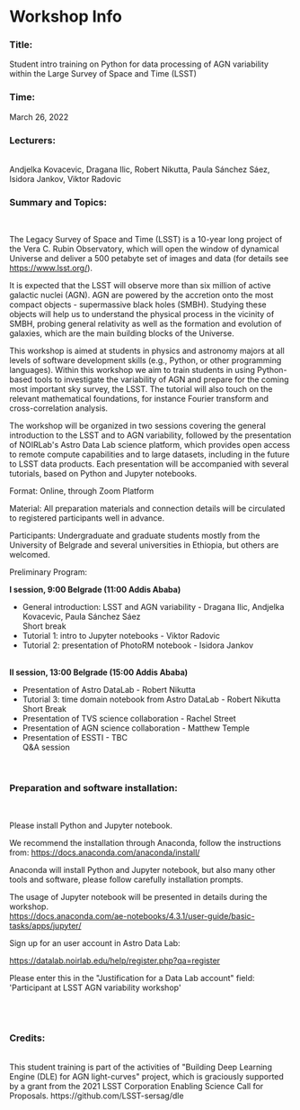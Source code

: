 <h1> Workshop Info </h1>

<h3> Title: </h3> 
 Student intro training on Python for data processing of AGN variability within
the Large Survey of Space and Time (LSST) <br>

<h3> Time:  </h3>  March 26, 2022 

<h3> Lecturers:  </h3> <br>
Andjelka Kovacevic, Dragana Ilic, Robert Nikutta, Paula Sánchez Sáez, Isidora
Jankov, Viktor Radovic <br>

<h3> Summary and Topics: </h3> <br>

The Legacy Survey of Space and Time (LSST) is a 10-year long project of the
Vera C. Rubin Observatory, which will open the window of dynamical Universe and
deliver a 500 petabyte set of images and data (for details see
https://www.lsst.org/). <br>

It is expected that the LSST will observe more than six million of active
galactic nuclei (AGN). AGN are powered by the accretion onto the most compact
objects - supermassive black holes (SMBH). Studying these objects will help us
to understand the physical process in the vicinity of SMBH, probing general
relativity as well as the formation and evolution of galaxies, which are the
main building blocks of the Universe. <br>

This workshop is aimed at students in physics and astronomy majors at all
levels of software development skills (e.g., Python, or other programming
languages). Within this workshop we aim to train students in using Python-based
tools to investigate the variability of AGN and prepare for the coming most
important sky survey, the LSST. The tutorial will also touch on the relevant
mathematical foundations, for instance Fourier transform and cross-correlation
analysis. <br> 

The workshop will be organized in two sessions covering the general
introduction to the LSST and to AGN variability, followed by the presentation
of NOIRLab's Astro Data Lab science platform, which provides open access to
remote compute capabilities and to large datasets, including in the future to
LSST data products. Each presentation will be accompanied with several
tutorials, based on Python and Jupyter notebooks. <br> 

Format: Online, through Zoom Platform  <br>

Material: All preparation materials and connection details will be circulated
to registered participants well in advance. <br>


Participants: Undergraduate and graduate students mostly from the University of
Belgrade and several universities in Ethiopia, but others are welcomed. <br>


Preliminary Program: <br>

<b> I session, 9:00 Belgrade (11:00 Addis Ababa) </b> <br>
- General introduction: LSST and  AGN variability - Dragana Ilic, Andjelka
Kovacevic, Paula Sánchez Sáez <br>
Short break <br>
- Tutorial 1: intro to Jupyter notebooks - Viktor Radovic <br> 
- Tutorial 2: presentation of PhotoRM notebook - Isidora Jankov <br>

<br> <b> II session, 13:00 Belgrade (15:00 Addis Ababa) </b> <br>
- Presentation of Astro DataLab - Robert Nikutta  <br>
- Tutorial 3: time domain notebook from Astro DataLab - Robert Nikutta  <br>
Short Break <br>
- Presentation of TVS science collaboration - Rachel Street <br>
- Presentation of AGN science collaboration - Matthew Temple <br>
- Presentation of ESSTI - TBC <br>
Q&A session <br>

<br>

<h3> Preparation and software installation: </h3> <br>

Please install Python and Jupyter notebook.

We recommend the installation through Anaconda, follow the instructions from: https://docs.anaconda.com/anaconda/install/ <br>

Anaconda will install Python and Jupyter notebook, but also many other tools and software, please follow carefully installation prompts. <br>


The usage of Jupyter notebook will be presented in details during the workshop. <br>
https://docs.anaconda.com/ae-notebooks/4.3.1/user-guide/basic-tasks/apps/jupyter/ <br>


Sign up for an user account in Astro Data Lab: <br>

https://datalab.noirlab.edu/help/register.php?qa=register <br>

Please enter this in the "Justification for a Data Lab account" field: 'Participant at LSST AGN variability workshop' <br>

<br>
<br>


<h3> Credits: </h3> <br>
This student training is part of the activities of "Building Deep Learning
Engine (DLE) for AGN light-curves" project, which is graciously supported by a
grant from the 2021 LSST Corporation Enabling Science Call for Proposals.
https://github.com/LSST-sersag/dle

